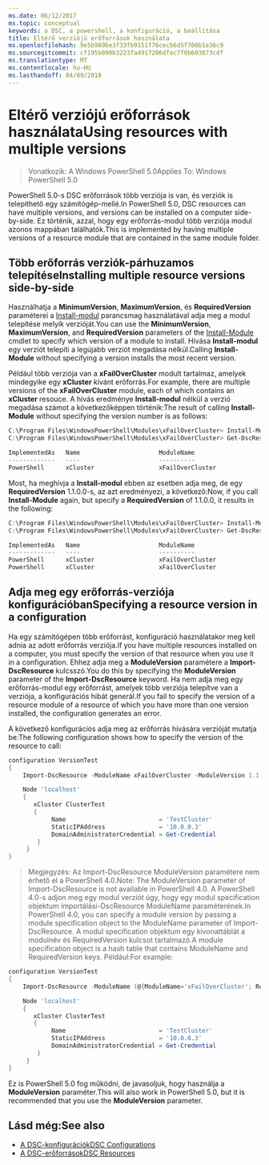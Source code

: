 ```yaml
---
ms.date: 06/12/2017
ms.topic: conceptual
keywords: a DSC, a powershell, a konfiguráció, a beállítása
title: Eltérő verziójú erőforrások használata
ms.openlocfilehash: 9e5b989be3f33fb9151f76cecb6d5f700b1e36c9
ms.sourcegitcommit: cf195b090b3223fa4917206dfec7f0b603873cdf
ms.translationtype: MT
ms.contentlocale: hu-HU
ms.lasthandoff: 04/09/2018
---
```

# <a name="using-resources-with-multiple-versions"></a><span data-ttu-id="5d0f5-103">Eltérő verziójú erőforrások használata</span><span class="sxs-lookup"><span data-stu-id="5d0f5-103">Using resources with multiple versions</span></span>

> <span data-ttu-id="5d0f5-104">Vonatkozik: A Windows PowerShell 5.0</span><span class="sxs-lookup"><span data-stu-id="5d0f5-104">Applies To: Windows PowerShell 5.0</span></span>

<span data-ttu-id="5d0f5-105">PowerShell 5.0-s DSC erőforrások több verziója is van, és verziók is telepíthető egy számítógép-mellé.</span><span class="sxs-lookup"><span data-stu-id="5d0f5-105">In PowerShell 5.0, DSC resources can have multiple versions, and versions can be installed on a computer side-by-side.</span></span> <span data-ttu-id="5d0f5-106">Ez történik, azzal, hogy egy erőforrás-modul több verziója modul azonos mappában találhatók.</span><span class="sxs-lookup"><span data-stu-id="5d0f5-106">This is implemented by having multiple versions of a resource module that are contained in the same module folder.</span></span>

## <a name="installing-multiple-resource-versions-side-by-side"></a><span data-ttu-id="5d0f5-107">Több erőforrás verziók-párhuzamos telepítése</span><span class="sxs-lookup"><span data-stu-id="5d0f5-107">Installing multiple resource versions side-by-side</span></span>

<span data-ttu-id="5d0f5-108">Használhatja a **MinimumVersion**, **MaximumVersion**, és **RequiredVersion** paraméterei a [Install-modul](https://technet.microsoft.com/library/dn807162.aspx) parancsmag használatával adja meg a modul telepítése melyik verzióját.</span><span class="sxs-lookup"><span data-stu-id="5d0f5-108">You can use the **MinimumVersion**, **MaximumVersion**, and **RequiredVersion** parameters of the [Install-Module](https://technet.microsoft.com/library/dn807162.aspx) cmdlet to specify which version of a module to install.</span></span> <span data-ttu-id="5d0f5-109">Hívása **Install-modul** egy verziót telepíti a legújabb verziót megadása nélkül.</span><span class="sxs-lookup"><span data-stu-id="5d0f5-109">Calling **Install-Module** without specifying a version installs the most recent version.</span></span>

<span data-ttu-id="5d0f5-110">Például több verziója van a **xFailOverCluster** modult tartalmaz, amelyek mindegyike egy **xCluster** kívánt erőforrás.</span><span class="sxs-lookup"><span data-stu-id="5d0f5-110">For example, there are multiple versions of the **xFailOverCluster** module, each of which contains an **xCluster** resouce.</span></span> <span data-ttu-id="5d0f5-111">A hívás eredménye **Install-modul** nélkül a verzió megadása számot a következőképpen történik:</span><span class="sxs-lookup"><span data-stu-id="5d0f5-111">The result of calling **Install-Module** without specifying the version number is as follows:</span></span>

```powershell
C:\Program Files\WindowsPowerShell\Modules\xFailOverCluster> Install-Module xFailOverCluster
C:\Program Files\WindowsPowerShell\Modules\xFailOverCluster> Get-DscResource xCluster

ImplementedAs   Name                      ModuleName                     Version    Properties
-------------   ----                      ----------                     -------    ----------
PowerShell      xCluster                  xFailOverCluster               1.2.0.0    {DomainAdministratorCredential, ...
```

<span data-ttu-id="5d0f5-112">Most, ha meghívja a **Install-modul** ebben az esetben adja meg, de egy **RequiredVersion** 1.1.0.0-s, az azt eredményezi, a következő:</span><span class="sxs-lookup"><span data-stu-id="5d0f5-112">Now, if you call **Install-Module** again, but specify a **RequiredVersion** of 1.1.0.0, it results in the following:</span></span>

```powershell
C:\Program Files\WindowsPowerShell\Modules\xFailOverCluster> Install-Module xFailOverCluster -RequiredVersion 1.1
C:\Program Files\WindowsPowerShell\Modules\xFailOverCluster> Get-DscResource xCluster

ImplementedAs   Name                      ModuleName                     Version    Properties
-------------   ----                      ----------                     -------    ----------
PowerShell      xCluster                  xFailOverCluster               1.1        {DomainAdministratorCredential, Name, ...
PowerShell      xCluster                  xFailOverCluster               1.2.0.0    {DomainAdministratorCredential, Name, ...
```

## <a name="specifying-a-resource-version-in-a-configuration"></a><span data-ttu-id="5d0f5-113">Adja meg egy erőforrás-verziója konfigurációban</span><span class="sxs-lookup"><span data-stu-id="5d0f5-113">Specifying a resource version in a configuration</span></span>

<span data-ttu-id="5d0f5-114">Ha egy számítógépen több erőforrást, konfiguráció használatakor meg kell adnia az adott erőforrás verziója.</span><span class="sxs-lookup"><span data-stu-id="5d0f5-114">If you have multiple resources installed on a computer, you must specify the version of that resource when you use it in a configuration.</span></span> <span data-ttu-id="5d0f5-115">Ehhez adja meg a **ModuleVersion** paramétere a **Import-DscResource** kulcsszó.</span><span class="sxs-lookup"><span data-stu-id="5d0f5-115">You do this by specifying the **ModuleVersion** parameter of the **Import-DscResource** keyword.</span></span> <span data-ttu-id="5d0f5-116">Ha nem adja meg egy erőforrás-modul egy erőforrást, amelyek több verziója telepítve van a verziója, a konfigurációs hibát generál.</span><span class="sxs-lookup"><span data-stu-id="5d0f5-116">If you fail to specify the version of a resource module of a resource of which you have more than one version installed, the configuration generates an error.</span></span>

<span data-ttu-id="5d0f5-117">A következő konfigurációs adja meg az erőforrás hívására verzióját mutatja be:</span><span class="sxs-lookup"><span data-stu-id="5d0f5-117">The following configuration shows how to specify the version of the resource to call:</span></span>

```powershell
configuration VersionTest
{
    Import-DscResource -ModuleName xFailOverCluster -ModuleVersion 1.1

    Node 'localhost'
    {
       xCluster ClusterTest
       {
            Name                          = 'TestCluster'
            StaticIPAddress               = '10.0.0.3'
            DomainAdministratorCredential = Get-Credential
        }
     }
}
```

><span data-ttu-id="5d0f5-118">Megjegyzés: Az Import-DscResource ModuleVersion paramétere nem érhető el a PowerShell 4.0.</span><span class="sxs-lookup"><span data-stu-id="5d0f5-118">Note: The ModuleVersion parameter of Import-DscResource is not available in PowerShell 4.0.</span></span> <span data-ttu-id="5d0f5-119">A PowerShell 4.0-s adjon meg egy modul verziót úgy, hogy egy modul specification objektum importálási-DscResource ModuleName paraméterének.</span><span class="sxs-lookup"><span data-stu-id="5d0f5-119">In PowerShell 4.0, you can specify a module version by passing a module specification object to the ModuleName parameter of Import-DscResource.</span></span> <span data-ttu-id="5d0f5-120">A modul specification objektum egy kivonattáblát a modulnév és RequiredVersion kulcsot tartalmazó.</span><span class="sxs-lookup"><span data-stu-id="5d0f5-120">A module specification object is a hash table that contains ModuleName and RequiredVersion  keys.</span></span> <span data-ttu-id="5d0f5-121">Például:</span><span class="sxs-lookup"><span data-stu-id="5d0f5-121">For example:</span></span>

```powershell
configuration VersionTest
{
    Import-DscResource -ModuleName (@{ModuleName='xFailOverCluster'; RequiredVersion='1.1'} )

    Node 'localhost'
    {
       xCluster ClusterTest
       {
            Name                          = 'TestCluster'
            StaticIPAddress               = '10.0.0.3'
            DomainAdministratorCredential = Get-Credential
        }
     }
}
```

<span data-ttu-id="5d0f5-122">Ez is PowerShell 5.0 fog működni, de javasoljuk, hogy használja a **ModuleVersion** paraméter.</span><span class="sxs-lookup"><span data-stu-id="5d0f5-122">This will also work in PowerShell 5.0, but it is recommended that you use the **ModuleVersion** parameter.</span></span>

## <a name="see-also"></a><span data-ttu-id="5d0f5-123">Lásd még:</span><span class="sxs-lookup"><span data-stu-id="5d0f5-123">See also</span></span>
* [<span data-ttu-id="5d0f5-124">A DSC-konfigurációk</span><span class="sxs-lookup"><span data-stu-id="5d0f5-124">DSC Configurations</span></span>](configurations.md)
* [<span data-ttu-id="5d0f5-125">A DSC-erőforrások</span><span class="sxs-lookup"><span data-stu-id="5d0f5-125">DSC Resources</span></span>](resources.md)